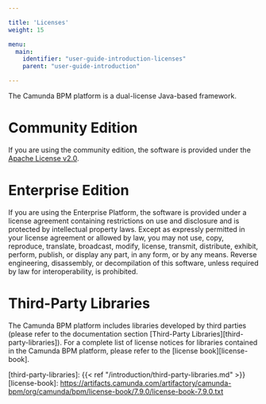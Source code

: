 ```yaml
---

title: 'Licenses'
weight: 15

menu:
  main:
    identifier: "user-guide-introduction-licenses"
    parent: "user-guide-introduction"

---
```


The Camunda BPM platform is a dual-license Java-based framework.

# Community Edition

If you are using the community edition, the software is provided under the [Apache License v2.0][apache].

# Enterprise Edition

If you are using the Enterprise Platform, the software is provided under a license agreement containing restrictions on use and disclosure and is protected by intellectual property laws. Except as expressly permitted in your license agreement or allowed by law, you may not use, copy, reproduce, translate, broadcast, modify, license, transmit, distribute, exhibit, perform, publish, or display any part, in any form, or by any means. Reverse engineering, disassembly, or decompilation of this software, unless required by law for interoperability, is prohibited.

# Third-Party Libraries

The Camunda BPM platform includes libraries developed by third parties (please refer to the documentation section [Third-Party Libraries][third-party-libraries]). For a complete list of license notices for libraries contained in the Camunda BPM platform, please refer to the [license book][license-book].

[apache]: http://www.apache.org/licenses/LICENSE-2.0.html
[third-party-libraries]: {{< ref "/introduction/third-party-libraries.md" >}}
[license-book]: https://artifacts.camunda.com/artifactory/camunda-bpm/org/camunda/bpm/license-book/7.9.0/license-book-7.9.0.txt